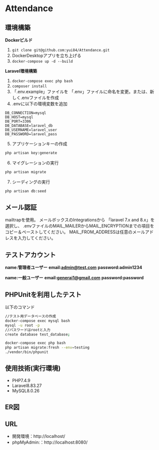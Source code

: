# Attendance

## 環境構築
**Dockerビルド**
1. `git clone git@github.com:yui84/Attendance.git`
2. DockerDesktopアプリを立ち上げる
3. `docker-compose up -d --build`

**Laravel環境構築**
1. `docker-compose exec php bash`
2. `composer install`
3. 「.env.example」ファイルを 「.env」ファイルに命名を変更。または、新しく.envファイルを作成
4. .envに以下の環境変数を追加
``` text
DB_CONNECTION=mysql
DB_HOST=mysql
DB_PORT=3306
DB_DATABASE=laravel_db
DB_USERNAME=laravel_user
DB_PASSWORD=laravel_pass
```
5. アプリケーションキーの作成
``` bash
php artisan key:generate
```

6. マイグレーションの実行
``` bash
php artisan migrate
```

7. シーディングの実行
``` bash
php artisan db:seed
```

## メール認証
mailtrapを使用。
メールボックスのIntegrationsから 「laravel 7.x and 8.x」を選択し、
.envファイルのMAIL_MAILERからMAIL_ENCRYPTIONまでの項目をコピー＆ペーストしてください。
MAIL_FROM_ADDRESSは任意のメールアドレスを入力してください。

## テストアカウント
**name:管理者ユーザー**
**email:admin@test.com**
**password:admin1234**

**name:一般ユーザー**
**email:generai1@gmail.com**
**password:password**

## PHPUnitを利用したテスト
以下のコマンド
``` bash
//テスト用データベースの作成
docker-compose exec mysql bash
mysql -u root -p
//パスワードはrootと入力
create database test_database;

docker-compose exec php bash
php artisan migrate:fresh --env=testing
./vendor/bin/phpunit
```

## 使用技術(実行環境)
- PHP7.4.9
- Laravel8.83.27
- MySQL8.0.26

## ER図


## URL
- 開発環境：http://localhost/
- phpMyAdmin:：http://localhost:8080/